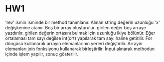 # HW1
'rev' ismin isminde bir method tanımlanır. Alınan string değerin uzunluğu 'x' değişkenine atanır. Boş bir array oluşturulur.
girilen değer boş arraye yazdırılır. girilen değerin ortasını bulmak için uzunluğu ikiye bölünür. Eğer ortalaması tam sayı
değilse int(ort) yapılarak tam sayı haline getirilir. For döngüsü kullanarak arrayin elemanlarının yerleri değiştirilir.
Arrayin elemanları join fonksiyonu kullanarak birleştirilir. İnput alınarak methodun içinde işlem yapılır, sonuç gösterilir.

